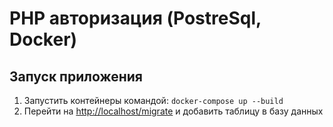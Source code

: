 # PHP авторизация (PostreSql, Docker)

## Запуск приложения

1. Запустить контейнеры командой: `docker-compose up --build`
2. Перейти на [http://localhost/migrate](http://localhost/migrate) и добавить таблицу в базу данных
